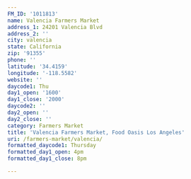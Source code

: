 ```yaml
---
FM_ID: '1011813'
name: Valencia Farmers Market
address_1: 24201 Valencia Blvd
address_2: ''
city: valencia
state: California
zip: '91355'
phone: ''
latitude: '34.4159'
longitude: '-118.5582'
website: ''
daycode1: Thu
day1_open: '1600'
day1_close: '2000'
daycode2: ''
day2_open: ''
day2_close: ''
category: Farmers Market
title: 'Valencia Farmers Market, Food Oasis Los Angeles'
uri: /farmers-market/valencia/
formatted_daycode1: Thursday
formatted_day1_open: 4pm
formatted_day1_close: 8pm

---
```

